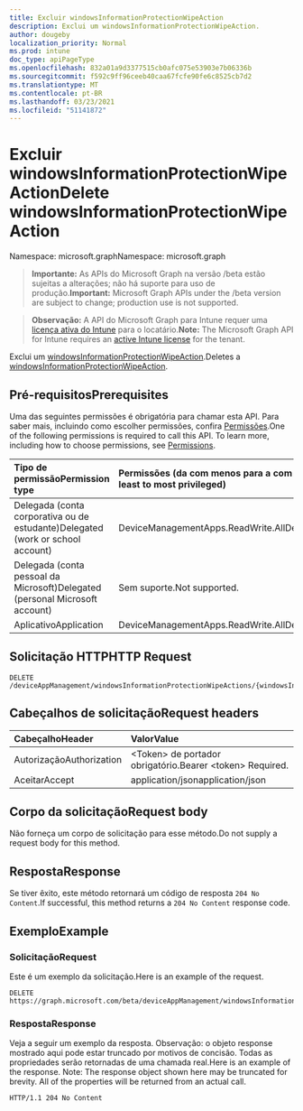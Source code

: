 ```yaml
---
title: Excluir windowsInformationProtectionWipeAction
description: Exclui um windowsInformationProtectionWipeAction.
author: dougeby
localization_priority: Normal
ms.prod: intune
doc_type: apiPageType
ms.openlocfilehash: 832a01a9d3377515cb0afc075e53903e7b06336b
ms.sourcegitcommit: f592c9ff96ceeb40caa67fcfe90fe6c8525cb7d2
ms.translationtype: MT
ms.contentlocale: pt-BR
ms.lasthandoff: 03/23/2021
ms.locfileid: "51141872"
---
```

# <a name="delete-windowsinformationprotectionwipeaction"></a><span data-ttu-id="a83dd-103">Excluir windowsInformationProtectionWipeAction</span><span class="sxs-lookup"><span data-stu-id="a83dd-103">Delete windowsInformationProtectionWipeAction</span></span>

<span data-ttu-id="a83dd-104">Namespace: microsoft.graph</span><span class="sxs-lookup"><span data-stu-id="a83dd-104">Namespace: microsoft.graph</span></span>

> <span data-ttu-id="a83dd-105">**Importante:** As APIs do Microsoft Graph na versão /beta estão sujeitas a alterações; não há suporte para uso de produção.</span><span class="sxs-lookup"><span data-stu-id="a83dd-105">**Important:** Microsoft Graph APIs under the /beta version are subject to change; production use is not supported.</span></span>

> <span data-ttu-id="a83dd-106">**Observação:** A API do Microsoft Graph para Intune requer uma [licença ativa do Intune](https://go.microsoft.com/fwlink/?linkid=839381) para o locatário.</span><span class="sxs-lookup"><span data-stu-id="a83dd-106">**Note:** The Microsoft Graph API for Intune requires an [active Intune license](https://go.microsoft.com/fwlink/?linkid=839381) for the tenant.</span></span>

<span data-ttu-id="a83dd-107">Exclui um [windowsInformationProtectionWipeAction](../resources/intune-mam-windowsinformationprotectionwipeaction.md).</span><span class="sxs-lookup"><span data-stu-id="a83dd-107">Deletes a [windowsInformationProtectionWipeAction](../resources/intune-mam-windowsinformationprotectionwipeaction.md).</span></span>

## <a name="prerequisites"></a><span data-ttu-id="a83dd-108">Pré-requisitos</span><span class="sxs-lookup"><span data-stu-id="a83dd-108">Prerequisites</span></span>
<span data-ttu-id="a83dd-p101">Uma das seguintes permissões é obrigatória para chamar esta API. Para saber mais, incluindo como escolher permissões, confira [Permissões](/graph/permissions-reference).</span><span class="sxs-lookup"><span data-stu-id="a83dd-p101">One of the following permissions is required to call this API. To learn more, including how to choose permissions, see [Permissions](/graph/permissions-reference).</span></span>

|<span data-ttu-id="a83dd-111">Tipo de permissão</span><span class="sxs-lookup"><span data-stu-id="a83dd-111">Permission type</span></span>|<span data-ttu-id="a83dd-112">Permissões (da com menos para a com mais privilégios)</span><span class="sxs-lookup"><span data-stu-id="a83dd-112">Permissions (from least to most privileged)</span></span>|
|:---|:---|
|<span data-ttu-id="a83dd-113">Delegada (conta corporativa ou de estudante)</span><span class="sxs-lookup"><span data-stu-id="a83dd-113">Delegated (work or school account)</span></span>|<span data-ttu-id="a83dd-114">DeviceManagementApps.ReadWrite.All</span><span class="sxs-lookup"><span data-stu-id="a83dd-114">DeviceManagementApps.ReadWrite.All</span></span>|
|<span data-ttu-id="a83dd-115">Delegada (conta pessoal da Microsoft)</span><span class="sxs-lookup"><span data-stu-id="a83dd-115">Delegated (personal Microsoft account)</span></span>|<span data-ttu-id="a83dd-116">Sem suporte.</span><span class="sxs-lookup"><span data-stu-id="a83dd-116">Not supported.</span></span>|
|<span data-ttu-id="a83dd-117">Aplicativo</span><span class="sxs-lookup"><span data-stu-id="a83dd-117">Application</span></span>|<span data-ttu-id="a83dd-118">DeviceManagementApps.ReadWrite.All</span><span class="sxs-lookup"><span data-stu-id="a83dd-118">DeviceManagementApps.ReadWrite.All</span></span>|

## <a name="http-request"></a><span data-ttu-id="a83dd-119">Solicitação HTTP</span><span class="sxs-lookup"><span data-stu-id="a83dd-119">HTTP Request</span></span>
<!-- {
  "blockType": "ignored"
}
-->
``` http
DELETE /deviceAppManagement/windowsInformationProtectionWipeActions/{windowsInformationProtectionWipeActionId}
```

## <a name="request-headers"></a><span data-ttu-id="a83dd-120">Cabeçalhos de solicitação</span><span class="sxs-lookup"><span data-stu-id="a83dd-120">Request headers</span></span>
|<span data-ttu-id="a83dd-121">Cabeçalho</span><span class="sxs-lookup"><span data-stu-id="a83dd-121">Header</span></span>|<span data-ttu-id="a83dd-122">Valor</span><span class="sxs-lookup"><span data-stu-id="a83dd-122">Value</span></span>|
|:---|:---|
|<span data-ttu-id="a83dd-123">Autorização</span><span class="sxs-lookup"><span data-stu-id="a83dd-123">Authorization</span></span>|<span data-ttu-id="a83dd-124">&lt;Token&gt; de portador obrigatório.</span><span class="sxs-lookup"><span data-stu-id="a83dd-124">Bearer &lt;token&gt; Required.</span></span>|
|<span data-ttu-id="a83dd-125">Aceitar</span><span class="sxs-lookup"><span data-stu-id="a83dd-125">Accept</span></span>|<span data-ttu-id="a83dd-126">application/json</span><span class="sxs-lookup"><span data-stu-id="a83dd-126">application/json</span></span>|

## <a name="request-body"></a><span data-ttu-id="a83dd-127">Corpo da solicitação</span><span class="sxs-lookup"><span data-stu-id="a83dd-127">Request body</span></span>
<span data-ttu-id="a83dd-128">Não forneça um corpo de solicitação para esse método.</span><span class="sxs-lookup"><span data-stu-id="a83dd-128">Do not supply a request body for this method.</span></span>

## <a name="response"></a><span data-ttu-id="a83dd-129">Resposta</span><span class="sxs-lookup"><span data-stu-id="a83dd-129">Response</span></span>
<span data-ttu-id="a83dd-130">Se tiver êxito, este método retornará um código de resposta `204 No Content`.</span><span class="sxs-lookup"><span data-stu-id="a83dd-130">If successful, this method returns a `204 No Content` response code.</span></span>

## <a name="example"></a><span data-ttu-id="a83dd-131">Exemplo</span><span class="sxs-lookup"><span data-stu-id="a83dd-131">Example</span></span>

### <a name="request"></a><span data-ttu-id="a83dd-132">Solicitação</span><span class="sxs-lookup"><span data-stu-id="a83dd-132">Request</span></span>
<span data-ttu-id="a83dd-133">Este é um exemplo da solicitação.</span><span class="sxs-lookup"><span data-stu-id="a83dd-133">Here is an example of the request.</span></span>
``` http
DELETE https://graph.microsoft.com/beta/deviceAppManagement/windowsInformationProtectionWipeActions/{windowsInformationProtectionWipeActionId}
```

### <a name="response"></a><span data-ttu-id="a83dd-134">Resposta</span><span class="sxs-lookup"><span data-stu-id="a83dd-134">Response</span></span>
<span data-ttu-id="a83dd-p102">Veja a seguir um exemplo da resposta. Observação: o objeto response mostrado aqui pode estar truncado por motivos de concisão. Todas as propriedades serão retornadas de uma chamada real.</span><span class="sxs-lookup"><span data-stu-id="a83dd-p102">Here is an example of the response. Note: The response object shown here may be truncated for brevity. All of the properties will be returned from an actual call.</span></span>
``` http
HTTP/1.1 204 No Content
```




